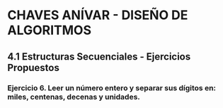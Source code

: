 # CHAVES ANÍVAR - DISEÑO DE ALGORITMOS
## 4.1 Estructuras Secuenciales - Ejercicios Propuestos
### Ejercicio 6. Leer un número entero y separar sus dígitos en: miles, centenas, decenas y unidades.
